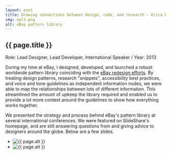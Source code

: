 ```yaml
---
layout: post
title: Drawing connections between design, code, and research - Erica Katrak
img: epl1.png
alt: eBay pattern library
---
```

<section>
  <h1>{{ page.title }}</h1>
  <p class="meta">Role: Lead Designer, Lead Developer, International Speaker <span class="lt">/</span> Year: 2013</p>
  <p>During my time at eBay, I designed, developed, and launched a robust worldwide pattern library coinciding with the <a href="{{ site.url }}/ebay.html">eBay redesign efforts</a>. By treating design patterns, research "snippets", accessibility best practices, and voice and tone guidelines as independent information nodes, we were able to map the relationships between lots of different information. This streamlined the amount of upkeep the library required and enabled us to provide a lot more context around the guidelines to show how everything works together.</p>
  <p>We presented the strategy and process behind eBay's pattern library at several international conferences. We were featured on SlideShare's homepage, and are still answering questions from and giving advice to designers around the globe. Below are a few slides.</p>
</section>

<ul class="grid fade grid-full" id="grid-full">
  <li><img src="{{ site.url }}/img/work/epl2.png" alt="{{ page.alt }}" /></li>
  <li><img src="{{ site.url }}/img/work/epl1.png" alt="{{ page.alt }}" /></li>
</ul>
